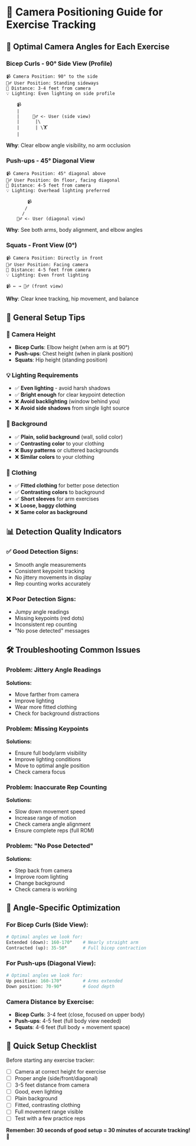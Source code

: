 # 📐 Camera Positioning Guide for Exercise Tracking

## 🎯 **Optimal Camera Angles for Each Exercise**

### **Bicep Curls - 90° Side View (Profile)**
```
📹 Camera Position: 90° to the side
🏃‍♂️ User Position: Standing sideways
📏 Distance: 3-4 feet from camera
💡 Lighting: Even lighting on side profile

    📹
    |
    |     🏃‍♂️ <- User (side view)
    |      |\
    |      | \🏋️
    |
```
**Why**: Clear elbow angle visibility, no arm occlusion

### **Push-ups - 45° Diagonal View**
```
📹 Camera Position: 45° diagonal above
🏃‍♂️ User Position: On floor, facing diagonal
📏 Distance: 4-5 feet from camera
💡 Lighting: Overhead lighting preferred

        📹
       /
      /
    🏃‍♂️ <- User (diagonal view)
```
**Why**: See both arms, body alignment, and elbow angles

### **Squats - Front View (0°)**
```
📹 Camera Position: Directly in front
🏃‍♂️ User Position: Facing camera
📏 Distance: 4-5 feet from camera
💡 Lighting: Even front lighting

📹 ← → 🏃‍♂️ (front view)
```
**Why**: Clear knee tracking, hip movement, and balance

## 🔧 **General Setup Tips**

### **📱 Camera Height**
- **Bicep Curls**: Elbow height (when arm is at 90°)
- **Push-ups**: Chest height (when in plank position)
- **Squats**: Hip height (standing position)

### **💡 Lighting Requirements**
- ✅ **Even lighting** - avoid harsh shadows
- ✅ **Bright enough** for clear keypoint detection
- ❌ **Avoid backlighting** (window behind you)
- ❌ **Avoid side shadows** from single light source

### **🎨 Background**
- ✅ **Plain, solid background** (wall, solid color)
- ✅ **Contrasting color** to your clothing
- ❌ **Busy patterns** or cluttered backgrounds
- ❌ **Similar colors** to your clothing

### **👕 Clothing**
- ✅ **Fitted clothing** for better pose detection
- ✅ **Contrasting colors** to background
- ✅ **Short sleeves** for arm exercises
- ❌ **Loose, baggy clothing**
- ❌ **Same color as background**

## 📊 **Detection Quality Indicators**

### **✅ Good Detection Signs:**
- Smooth angle measurements
- Consistent keypoint tracking
- No jittery movements in display
- Rep counting works accurately

### **❌ Poor Detection Signs:**
- Jumpy angle readings
- Missing keypoints (red dots)
- Inconsistent rep counting
- "No pose detected" messages

## 🛠️ **Troubleshooting Common Issues**

### **Problem: Jittery Angle Readings**
**Solutions:**
- Move farther from camera
- Improve lighting
- Wear more fitted clothing
- Check for background distractions

### **Problem: Missing Keypoints**
**Solutions:**
- Ensure full body/arm visibility
- Improve lighting conditions
- Move to optimal angle position
- Check camera focus

### **Problem: Inaccurate Rep Counting**
**Solutions:**
- Slow down movement speed
- Increase range of motion
- Check camera angle alignment
- Ensure complete reps (full ROM)

### **Problem: "No Pose Detected"**
**Solutions:**
- Step back from camera
- Improve room lighting
- Change background
- Check camera is working

## 📐 **Angle-Specific Optimization**

### **For Bicep Curls (Side View):**
```python
# Optimal angles we look for:
Extended (down): 160-170°    # Nearly straight arm
Contracted (up): 35-50°      # Full bicep contraction
```

### **For Push-ups (Diagonal View):**
```python
# Optimal angles we look for:
Up position: 160-170°        # Arms extended
Down position: 70-90°        # Good depth
```

### **Camera Distance by Exercise:**
- **Bicep Curls**: 3-4 feet (close, focused on upper body)
- **Push-ups**: 4-5 feet (full body view needed)
- **Squats**: 4-6 feet (full body + movement space)

## 🎯 **Quick Setup Checklist**

Before starting any exercise tracker:

- [ ] Camera at correct height for exercise
- [ ] Proper angle (side/front/diagonal)
- [ ] 3-5 feet distance from camera
- [ ] Good, even lighting
- [ ] Plain background
- [ ] Fitted, contrasting clothing
- [ ] Full movement range visible
- [ ] Test with a few practice reps

**Remember: 30 seconds of good setup = 30 minutes of accurate tracking!** 🚀